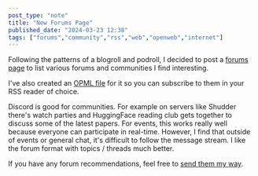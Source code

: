 ```yaml
---
post_type: "note" 
title: "New Forums Page"
published_date: "2024-03-23 12:38"
tags: ["forums","community","rss","web","openweb","internet"]
---
```


Following the patterns of a blogroll and podroll, I decided to post a [forums page](/feed/forums) to list various forums and communities I find interesting.

I've also created an [OPML file](/feed/forums/index.opml) for it so you can subscribe to them in your RSS reader of choice. 

Discord is good for communities. For example on servers like Shudder there's watch parties and HuggingFace reading club gets together to discuss some of the latest papers. For events, this works really well because everyone can participate in real-time. However, I find that outside of events or general chat, it's difficult to follow the message stream. I like the forum format with topics / threads much better. 

If you have any forum recommendations, feel free to [send them my way](/contact). 
